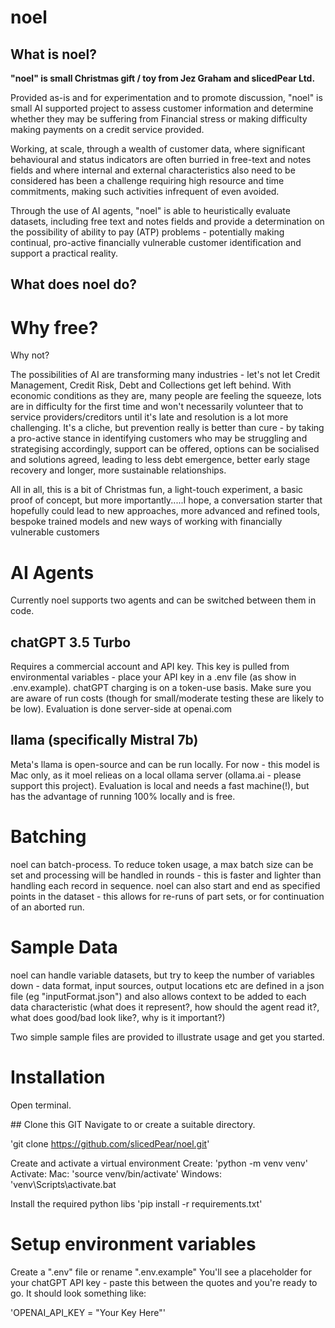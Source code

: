 # noel

## What is noel?
**"noel" is small Christmas gift / toy from Jez Graham and slicedPear Ltd.**

Provided as-is and for experimentation and to promote discussion, "noel" is small AI supported project to assess customer information and determine whether they may be suffering from Financial stress or making difficulty making payments on a credit service provided.

Working, at scale, through a wealth of customer data, where significant behavioural and status indicators are often burried in free-text and notes fields and where internal and external characteristics also need to be considered has been a challenge requiring high resource and time commitments, making such activities infrequent of even avoided. 

Through the use of AI agents, "noel" is able to heuristically evaluate datasets, including free text and notes fields and provide a determination on the possibility of ability to pay (ATP) problems - potentially making continual, pro-active financially vulnerable customer identification and support a practical reality.

## What does noel do?

# Why free?
Why not? 

The possibilities of AI are transforming many industries - let's not let Credit Management, Credit Risk, Debt and Collections get left behind. With economic conditions as they are, many people are feeling the squeeze, lots are in difficulty for the first time and won't necessarily volunteer that to service providers/creditors until it's late and resolution is a lot more challenging. It's a cliche, but prevention really is better than cure - by taking a pro-active stance in identifying customers who may be struggling and strategising accordingly, support can be offered, options can be socialised and solutions agreed, leading to less debt emergence, better early stage recovery and longer, more sustainable relationships.

All in all, this is a bit of Christmas fun, a light-touch experiment, a basic proof of concept, but more importantly.....I hope, a conversation starter that hopefully could lead to new approaches, more advanced and refined tools, bespoke trained models and new ways of working with financially vulnerable customers

# AI Agents
Currently noel supports two agents and can be switched between them in code.

## chatGPT 3.5 Turbo
Requires a commercial account and API key. This key is pulled from environmental variables - place your API key in a .env file (as show in .env.example). chatGPT charging is on a token-use basis. Make sure you are aware of run costs (though for small/moderate testing these are likely to be low). Evaluation is done server-side at openai.com

## llama (specifically Mistral 7b)
Meta's llama is open-source and can be run locally. For now - this model is Mac only, as it moel relieas on a local ollama server (ollama.ai - please support this project). Evaluation is local and needs a fast machine(!), but has the advantage of running 100% locally and is free.

# Batching
noel can batch-process. To reduce token usage, a max batch size can be set and processing will be handled in rounds - this is faster and lighter than handling each record in sequence. noel can also start and end as specified points in the dataset - this allows for re-runs of part sets, or for continuation of an aborted run.

# Sample Data
noel can handle variable datasets, but try to keep the number of variables down - data format, input sources, output locations etc are defined in a json file (eg "inputFormat.json") and also allows context to be added to each data characteristic (what does it represent?, how should the agent read it?, what does good/bad look like?, why is it important?)

Two simple sample files are provided to illustrate usage and get you started.

# Installation

Open terminal.

## Clone this GIT
Navigate to or create a suitable directory.

'git clone https://github.com/slicedPear/noel.git'

Create and activate a virtual environment
Create:
'python -m venv venv'
Activate:
Mac:
'source venv/bin/activate'
Windows:
'venv\Scripts\activate.bat

Install the required python libs
'pip install -r requirements.txt'

# Setup environment variables
Create a ".env" file or rename ".env.example"
You'll see a placeholder for your chatGPT API key - paste this between the quotes and you're ready to go. It should look something like:

'OPENAI_API_KEY = "Your Key Here"'



